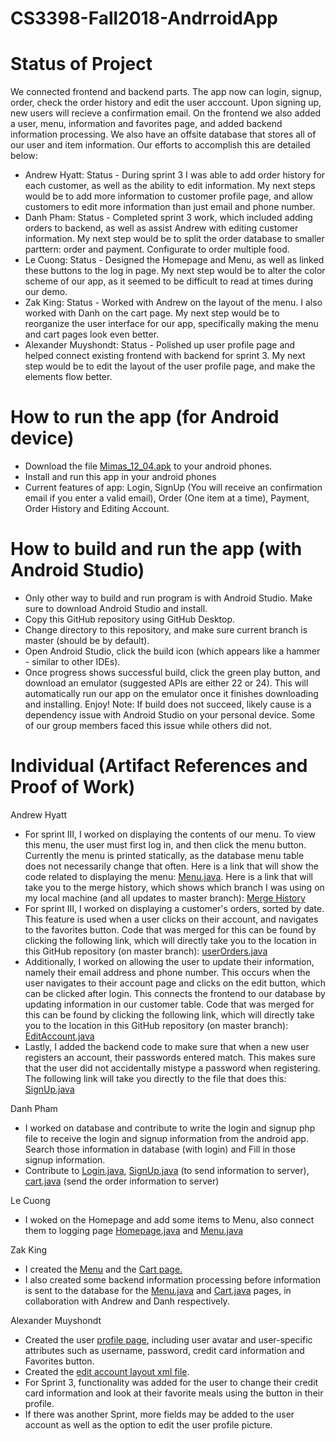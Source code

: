 # CS3398-Fall2018-AndrroidApp

# Status of Project
We connected frontend and backend parts. The app now can login, signup, order, check the order history and edit the user acccount. Upon signing up, new users will recieve a confirmation email. On the frontend we also added a user, menu, information and favorites page, and added backend information processing. We also have an offsite database that stores all of our user and item information. Our efforts to accomplish this are detailed below:

* Andrew Hyatt: Status - During sprint 3 I was able to add order history for each customer, as well as the ability to edit information. My next steps would be to add more information to customer profile page, and allow customers to edit more information than just email and phone number.
* Danh Pham: Status - Completed sprint 3 work, which included adding orders to backend, as well as assist Andrew with editing customer information. My next step would be to split the order database to smaller parttern: order and payment. Configurate to order multiple food.
* Le Cuong: Status - Designed the Homepage and Menu, as well as linked these buttons to the log in page. My next step would be to alter the color scheme of our app, as it seemed to be difficult to read at times during our demo.
* Zak King: Status - Worked with Andrew on the layout of the menu. I also worked with Danh on the cart page. My next step would be to reorganize the user interface for our app, specifically making the menu and cart pages look even better.
* Alexander Muyshondt: Status - Polished up user profile page and helped connect existing frontend with backend for sprint 3. My next step would be to edit the layout of the user profile page, and make the elements flow better.

# How to run the app (for Android device)
 - Download the file <a href="https://github.com/CS3398-Mimas-Mimes/CS3398-Fall2018-AndrroidApp/tree/master/apk">Mimas_12_04.apk</a> to your android phones.
 - Install and run this app in your android phones
 - Current features of app: Login, SignUp (You will receive an confirmation email if you enter a valid email), Order (One item at a time), Payment, Order History and Editing Account.
 
# How to build and run the app (with Android Studio)
- Only other way to build and run program is with Android Studio. Make sure to download Android Studio and install.
- Copy this GitHub repository using GitHub Desktop. 
- Change directory to this repository, and make sure current branch is master (should be by default).
- Open Android Studio, click the build icon (which appears like a hammer - similar to other IDEs).
- Once progress shows successful build, click the green play button, and download an emulator (suggested APIs are either 22 or 24). This will automatically run our app on the emulator once it finishes downloading and installing. Enjoy!
Note: If build does not succeed, likely cause is a dependency issue with Android Studio on your personal device. Some of our group members faced this issue while others did not.

# Individual (Artifact References and Proof of Work)
Andrew Hyatt
- For sprint III, I worked on displaying the contents of our menu. To view this menu, the user must first log in, and then click the menu button. Currently the menu is printed statically, as the database menu table does not necessarily change that often. Here is a link that will show the code related to displaying the menu: <a href="https://github.com/CS3398-Mimas-Mimes/CS3398-Fall2018-AndrroidApp/blob/master/app/src/main/java/com/example/danhpham/group2/Menu.java">Menu.java</a>. Here is a link that will take you to the merge history, which shows which branch I was using on my local machine (and all updates to master branch): <a href="https://github.com/CS3398-Mimas-Mimes/CS3398-Fall2018-AndrroidApp/commit/36861d99ea9f993f89a08f1ffbd1c29ec1a50325">Merge History</a>
- For sprint III, I worked on displaying a customer's orders, sorted by date. This feature is used when a user clicks on their account, and navigates to the favorites button. Code that was merged for this can be found by clicking the following link, which will directly take you to the location in this GitHub repository (on master branch): <a href="https://github.com/CS3398-Mimas-Mimes/CS3398-Fall2018-AndrroidApp/blob/master/app/src/main/java/com/example/danhpham/group2/userOrders.java">userOrders.java</a>
- Additionally, I worked on allowing the user to update their information, namely their email address and phone number. This occurs when the user navigates to their account page and clicks on the edit button, which can be clicked after login. This connects the frontend to our database by updating information in our customer table. Code that was merged for this can be found by clicking the following link, which will directly take you to the location in this GitHub repository (on master branch): <a href="https://github.com/CS3398-Mimas-Mimes/CS3398-Fall2018-AndrroidApp/blob/master/app/src/main/java/com/example/danhpham/group2/EditAccount.java">EditAccount.java</a>
- Lastly, I added the backend code to make sure that when a new user registers an account, their passwords entered match. This makes sure that the user did not accidentally mistype a password when registering. The following link will take you directly to the file that does this: <a href="https://github.com/CS3398-Mimas-Mimes/CS3398-Fall2018-AndrroidApp/blob/master/app/src/main/java/com/example/danhpham/group2/SignUp.java">SignUp.java</a>

Danh Pham
- I worked on database and contribute to write the login and signup php file to receive the login and signup information from the android app. Search those information in database (with login) and Fill in those signup information.
- Contribute to <a href="https://github.com/CS3398-Mimas-Mimes/CS3398-Fall2018-AndrroidApp/blob/master/app/src/main/java/com/example/danhpham/group2/Login.java">Login.java</a>, <a href="https://github.com/CS3398-Mimas-Mimes/CS3398-Fall2018-AndrroidApp/blob/master/app/src/main/java/com/example/danhpham/group2/SignUp.java">SignUp.java</a> (to send information to server), <a href="https://github.com/CS3398-Mimas-Mimes/CS3398-Fall2018-AndrroidApp/blob/master/app/src/main/java/com/example/danhpham/group2/cart.java">cart.java</a> (send the order information to server)

Le Cuong 
  - I woked on the Homepage and add some items to Menu, also connect them to logging page  <a href="https://github.com/CS3398-Mimas-Mimes/CS3398-Fall2018-AndrroidApp/blob/zacharyking2016/app/src/main/java/com/example/danhpham/group2/HomePageActivity.java">Homepage.java</a> and  <a href="https://github.com/CS3398-Mimas-Mimes/CS3398-Fall2018-AndrroidApp/blob/zacharyking2016/app/src/main/java/com/example/danhpham/group2/Menu.java">Menu.java</a>
  


Zak King 
 - I created the <a href="https://github.com/CS3398-Mimas-Mimes/CS3398-Fall2018-AndrroidApp/blob/master/app/src/main/res/layout/activity_menu.xml">Menu</a> and the <a href="https://github.com/CS3398-Mimas-Mimes/CS3398-Fall2018-AndrroidApp/blob/master/app/src/main/res/layout/activity_cart.xml">Cart page.</a> 
 - I also created some backend information processing before information is sent to the database for the  <a href="https://github.com/CS3398-Mimas-Mimes/CS3398-Fall2018-AndrroidApp/blob/master/app/src/main/java/com/example/danhpham/group2/Menu.java">Menu.java</a> and <a href="https://github.com/CS3398-Mimas-Mimes/CS3398-Fall2018-AndrroidApp/blob/master/app/src/main/java/com/example/danhpham/group2/cart.java">Cart.java</a> pages, in collaboration with Andrew and Danh respectively. 


Alexander Muyshondt
- Created the user <a href="https://github.com/CS3398-Mimas-Mimes/CS3398-Fall2018-AndrroidApp/blob/master/app/src/main/res/layout/activity_user.xml">profile page</a>, including user avatar and user-specific attributes such as username, password, credit card information and Favorites button. 
- Created the <a href="https://github.com/CS3398-Mimas-Mimes/CS3398-Fall2018-AndrroidApp/blob/master/app/src/main/res/layout/activity_edit_account.xml">edit account layout xml file</a>.
- For Sprint 3, functionality was added for the user to change their credit card information and look at their favorite meals using the button in their profile.
- If there was another Sprint, more fields may be added to the user account as well as the option to edit the user profile picture.
